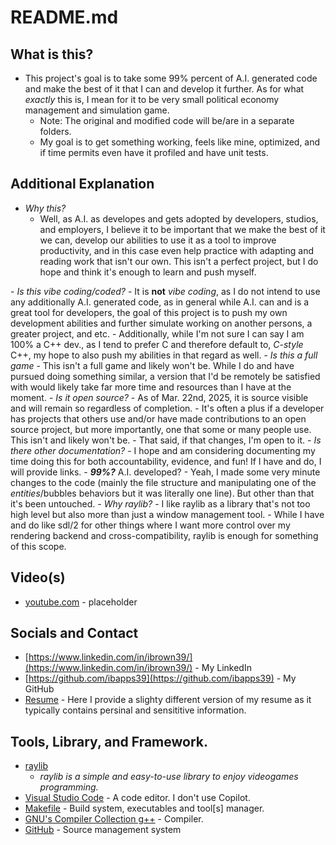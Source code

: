 # README.md
## What is this?
- This project's goal is to take some 99% percent of A.I. generated code and make the best of it that I can and develop it further. As for what <i>exactly</i> this is, I mean for it to be very small political economy management and simulation game.
    - Note: The original and modified code will be/are in a separate folders.
    - My goal is to get something working, feels like mine, optimized, and if time permits even have it profiled and have unit tests.
## Additional Explanation
- <i>Why this?</i> 
    - Well, as A.I. as developes and gets adopted by developers, studios, and employers, I believe it to be important that we make the best of it we can, develop our abilities to use it as a tool to improve productivity, and in this case even help practice with adapting and reading work that isn't our own. This isn't a perfect project, but I do hope and think it's enough to learn and push myself.
</n>
- <i>Is this vibe coding/coded?</i>
    - It is <b>not</b> <i>vibe coding</i>, as I do not intend to use any additionally A.I. generated code, as in general while A.I. can and is a great tool for developers, the goal of this project is to push my own development abilities and further simulate working on another persons, a greater project, and etc. 
    - Additionally, while I'm not sure I can say I am 100% a C++ dev., as I tend to prefer C and therefore default to, <i>C-style</i> C++, my hope to also push my abilities in that regard as well.
- <i>Is this a full game</i>
    - This isn't a full game and likely won't be. While I do and have pursued doing something similar, a version that I'd be remotely be satisfied with would likely take far more time and resources than I have at the moment.
- <i>Is it open source?</i> 
    - As of Mar. 22nd, 2025, it is source visible and will remain so regardless of completion. 
    - It's often a plus if a developer has projects that others use and/or have made contributions to an open source project, but more importantly, one that some or many people use. This isn't and likely won't be.
    - That said, if that changes, I'm open to it.
- <i>Is there other documentation?</i> 
    - I hope and am considering documenting my time doing this for both accountability, evidence, and fun! If I have and do, I will provide links.
- <b><i>99%?</i></b> A.I. developed? 
    - Yeah, I made some very minute changes to the code (mainly the file structure and manipulating one of the <i>entities</i>/bubbles behaviors but it was literally one line). But other than that it's been untouched.
- <i>Why raylib?</i> 
    - I like raylib as a library that's not too high level but also more than just a window management tool. 
    - While I have and do like sdl/2 for other things where I want more control over my rendering backend and cross-compatibility, raylib is enough for something of this scope.

## Video(s)
- [youtube.com](youtube.com) - placeholder

## Socials and Contact 
- [https://www.linkedin.com/in/ibrown39/](https://www.linkedin.com/in/ibrown39/) - My LinkedIn
- [https://github.com/ibapps39](https://github.com/ibapps39) - My GitHub
- [Resume]() - Here I provide a slighty different version of my resume as it typically contains persinal and sensititive information.

## Tools, Library, and Framework.
- [raylib](https://www.raylib.com)
    -  <i> raylib is a simple and easy-to-use library to enjoy videogames programming.</i>
- [Visual Studio Code](https://code.visualstudio.com) - A code editor. I don't use Copilot.
- [Makefile](https://www.gnu.org/software/make/) - Build system, executables and tool[s] manager.
- [GNU's Compiler Collection g++](https://www.gnu.org/software/gcc/) - Compiler. 
- [GitHub](github.com) - Source management system